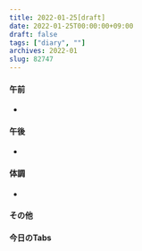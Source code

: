 ```yaml
---
title: 2022-01-25[draft]
date: 2022-01-25T00:00:00+09:00
draft: false
tags: ["diary", ""]
archives: 2022-01
slug: 82747
---
```

#### 午前
- 
#### 午後
- 
#### 体調
- 
#### その他
#### 今日のTabs
